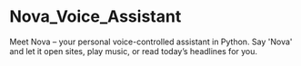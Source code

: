 # Nova_Voice_Assistant
Meet Nova – your personal voice-controlled assistant in Python. Say 'Nova' and let it open sites, play music, or read today’s headlines for you.
